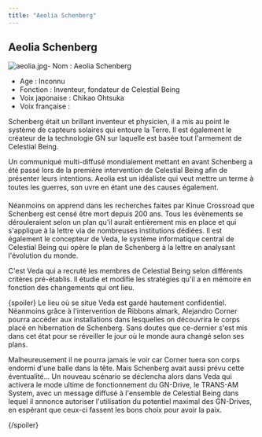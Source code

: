 ```yaml
---
title: "Aeolia Schenberg"
---
```


Aeolia Schenberg
----------------

![aeolia.jpg](/images/stories/saga/gundam00/persos/aeolia.jpg "aeolia.jpg")- Nom : Aeolia Schenberg   
- Age : Inconnu   
- Fonction : Inventeur, fondateur de Celestial Being  
- Voix japonaise : Chikao Ohtsuka  
- Voix française :


Schenberg était un brillant inventeur et physicien, il a mis au point le système de capteurs solaires qui entoure la Terre. Il est également le créateur de la technologie GN sur laquelle est basée tout l'armement de Celestial Being.


Un communiqué multi-diffusé mondialement mettant en avant Schenberg a été passé lors de la première intervention de Celestial Being afin de présenter leurs intentions. Aeolia est un idéaliste qui veut mettre un terme à toutes les guerres, son uvre en étant une des causes également.


Néanmoins on apprend dans les recherches faites par Kinue Crossroad que Schenberg est censé être mort depuis 200 ans. Tous les évènements se dérouleraient selon un plan qu'il aurait entièrement mis en place et qui s'applique à la lettre via de nombreuses institutions dédiées. Il est également le concepteur de Veda, le système informatique central de Celestial Being qui opère le plan de Schenberg à la lettre en analysant l'évolution du monde.


C'est Veda qui a recruté les membres de Celestial Being selon différents critères pré-établis. Il étudie et modifie les stratégies qu'il a en mémoire en fonction des changements qui ont lieu.



{spoiler} 
Le lieu où se situe Veda est gardé hautement confidentiel. Néanmoins grâce à l'intervention de Ribbons almark, Alejandro Corner pourra accéder aux installations dans lesquelles on découvrira le corps placé en hibernation de Schenberg. Sans doutes que ce-dernier s'est mis dans cet état pour se réveiller le jour où le monde aura changé selon ses plans.


Malheureusement il ne pourra jamais le voir car Corner tuera son corps endormi d'une balle dans la tête. Mais Schenberg avait aussi prévu cette éventualité... Un nouveau scénario se déclencha alors dans Veda qui activera le mode ultime de fonctionnement du GN-Drive, le TRANS-AM System, avec un message diffusé à l'ensemble de Celestial Being dans lequel il annonce autoriser l'utilisation du potentiel maximal des GN-Drives, en espérant que ceux-ci fassent les bons choix pour avoir la paix.

 {/spoiler} 